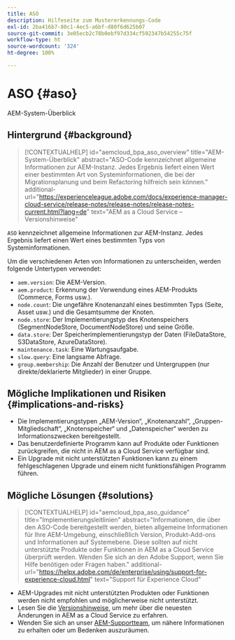 ```yaml
---
title: ASO
description: Hilfeseite zum Mustererkennungs-Code
exl-id: 2ba416b7-80c1-4ec5-a6bf-d80f6d625b07
source-git-commit: 3e05ecb2c78b0ebf97d334cf592347b54255c75f
workflow-type: ht
source-wordcount: '324'
ht-degree: 100%

---
```


# ASO {#aso}

AEM-System-Überblick

## Hintergrund {#background}

>[!CONTEXTUALHELP]
>id="aemcloud_bpa_aso_overview"
>title="AEM-System-Überblick"
>abstract="ASO-Code kennzeichnet allgemeine Informationen zur AEM-Instanz. Jedes Ergebnis liefert einen Wert einer bestimmten Art von Systeminformationen, die bei der Migrationsplanung und beim Refactoring hilfreich sein können."
>additional-url="https://experienceleague.adobe.com/docs/experience-manager-cloud-service/release-notes/release-notes/release-notes-current.html?lang=de" text="AEM as a Cloud Service – Versionshinweise"

`ASO` kennzeichnet allgemeine Informationen zur AEM-Instanz. Jedes Ergebnis liefert einen Wert eines bestimmten Typs von Systeminformationen.

Um die verschiedenen Arten von Informationen zu unterscheiden, werden folgende Untertypen verwendet:

* `aem.version`: Die AEM-Version.
* `aem.product`: Erkennung der Verwendung eines AEM-Produkts (Commerce, Forms usw.).
* `node.count`: Die ungefähre Knotenanzahl eines bestimmten Typs (Seite, Asset usw.) und die Gesamtsumme der Knoten.
* `node.store`: Der Implementierungstyp des Knotenspeichers (SegmentNodeStore, DocumentNodeStore) und seine Größe.
* `data.store`: Der Speicherimplementierungstyp der Daten (FileDataStore, S3DataStore, AzureDataStore).
* `maintenance.task`: Eine Wartungsaufgabe.
* `slow.query`: Eine langsame Abfrage.
* `group.membership`: Die Anzahl der Benutzer und Untergruppen (nur direkte/deklarierte Mitglieder) in einer Gruppe.

## Mögliche Implikationen und Risiken {#implications-and-risks}

* Die Implementierungstypen „AEM-Version“, „Knotenanzahl“, „Gruppen-Mitgliedschaft“, „Knotenspeicher“ und „Datenspeicher“ werden zu Informationszwecken bereitgestellt.
* Das benutzerdefinierte Programm kann auf Produkte oder Funktionen zurückgreifen, die nicht in AEM as a Cloud Service verfügbar sind.
* Ein Upgrade mit nicht unterstützten Funktionen kann zu einem fehlgeschlagenen Upgrade und einem nicht funktionsfähigen Programm führen.

## Mögliche Lösungen {#solutions}

>[!CONTEXTUALHELP]
>id="aemcloud_bpa_aso_guidance"
>title="Implementierungsleitlinien"
>abstract="Informationen, die über den ASO-Code bereitgestellt werden, bieten allgemeine Informationen für Ihre AEM-Umgebung, einschließlich Version, Produkt-Add-ons und Informationen auf Systemebene. Diese sollten auf nicht unterstützte Produkte oder Funktionen in AEM as a Cloud Service überprüft werden. Wenden Sie sich an den Adobe Support, wenn Sie Hilfe benötigen oder Fragen haben."
>additional-url="https://helpx.adobe.com/de/enterprise/using/support-for-experience-cloud.html" text="Support für Experience Cloud"

* AEM-Upgrades mit nicht unterstützten Produkten oder Funktionen werden nicht empfohlen und möglicherweise nicht unterstützt.
* Lesen Sie die [Versionshinweise](https://experienceleague.adobe.com/docs/experience-manager-cloud-service/release-notes/release-notes/release-notes-current.html?lang=de), um mehr über die neuesten Änderungen in AEM as a Cloud Service zu erfahren.
* Wenden Sie sich an unser [AEM-Supportteam](https://helpx.adobe.com/de/enterprise/using/support-for-experience-cloud.html), um nähere Informationen zu erhalten oder um Bedenken auszuräumen.
